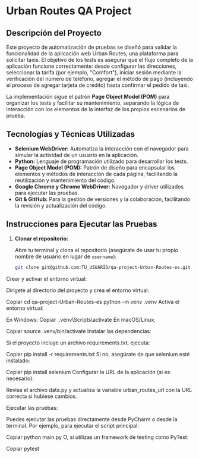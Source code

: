 # Urban Routes QA Project

## Descripción del Proyecto

Este proyecto de automatización de pruebas se diseñó para validar la funcionalidad de la aplicación web Urban Routes, una plataforma para solicitar taxis. El objetivo de los tests es asegurar que el flujo completo de la aplicación funcione correctamente: desde configurar las direcciones, seleccionar la tarifa (por ejemplo, "Comfort"), iniciar sesión mediante la verificación del número de teléfono, agregar el método de pago (incluyendo el proceso de agregar tarjeta de crédito) hasta confirmar el pedido de taxi.  
  
La implementación sigue el patrón **Page Object Model (POM)** para organizar los tests y facilitar su mantenimiento, separando la lógica de interacción con los elementos de la interfaz de los propios escenarios de prueba.

## Tecnologías y Técnicas Utilizadas

- **Selenium WebDriver:** Automatiza la interacción con el navegador para simular la actividad de un usuario en la aplicación.
- **Python:** Lenguaje de programación utilizado para desarrollar los tests.
- **Page Object Model (POM):** Patrón de diseño para encapsular los elementos y métodos de interacción de cada página, facilitando la reutilización y mantenimiento del código.
- **Google Chrome y Chrome WebDriver:** Navegador y driver utilizados para ejecutar las pruebas.
- **Git & GitHub:** Para la gestión de versiones y la colaboración, facilitando la revisión y actualización del código.

## Instrucciones para Ejecutar las Pruebas

1. **Clonar el repositorio:**

   Abre tu terminal y clona el repositorio (asegúrate de usar tu propio nombre de usuario en lugar de `username`):

   ```bash
   git clone git@github.com:TU_USUARIO/qa-project-Urban-Routes-es.git
Crear y activar el entorno virtual:

Dirígete al directorio del proyecto y crea el entorno virtual:

Copiar
cd qa-project-Urban-Routes-es
python -m venv .venv
Activa el entorno virtual:

En Windows:
Copiar
.\.venv\Scripts\activate
En macOS/Linux:

Copiar
source .venv/bin/activate
Instalar las dependencias:

Si el proyecto incluye un archivo requirements.txt, ejecuta:

Copiar
pip install -r requirements.txt
Si no, asegúrate de que selenium esté instalado:

Copiar
pip install selenium
Configurar la URL de la aplicación (si es necesario):

Revisa el archivo data.py y actualiza la variable urban_routes_url con la URL correcta si hubiese cambios.

Ejecutar las pruebas:

Puedes ejecutar las pruebas directamente desde PyCharm o desde la terminal. Por ejemplo, para ejecutar el script principal:

Copiar
python main.py
O, si utilizas un framework de testing como PyTest:

Copiar
pytest